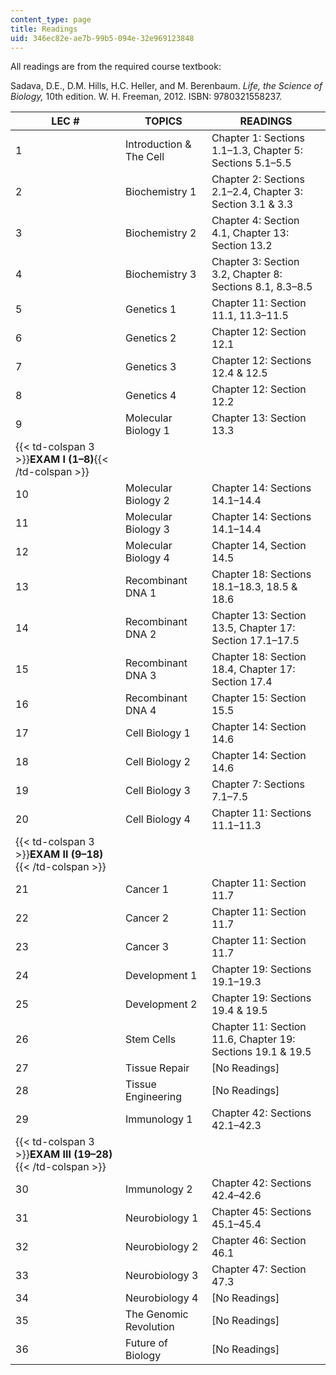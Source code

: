 ```yaml
---
content_type: page
title: Readings
uid: 346ec82e-ae7b-99b5-094e-32e969123848
---
```


All readings are from the required course textbook:

Sadava, D.E., D.M. Hills, H.C. Heller, and M. Berenbaum. _Life, the Science of Biology,_ 10th edition. W. H. Freeman, 2012. ISBN: 9780321558237.

| LEC # | TOPICS | READINGS |
| --- | --- | --- |
| 1 | Introduction & The Cell | Chapter 1: Sections 1.1–1.3, Chapter 5: Sections 5.1–5.5 |
| 2 | Biochemistry 1 | Chapter 2: Sections 2.1–2.4, Chapter 3: Section 3.1 & 3.3 |
| 3 | Biochemistry 2 | Chapter 4: Section 4.1, Chapter 13: Section 13.2 |
| 4 | Biochemistry 3 | Chapter 3: Section 3.2, Chapter 8: Sections 8.1, 8.3–8.5 |
| 5 | Genetics 1 | Chapter 11: Section 11.1, 11.3–11.5 |
| 6 | Genetics 2 | Chapter 12: Section 12.1 |
| 7 | Genetics 3 | Chapter 12: Sections 12.4 & 12.5 |
| 8 | Genetics 4 | Chapter 12: Section 12.2 |
| 9 | Molecular Biology 1 | Chapter 13: Section 13.3 |
| {{< td-colspan 3 >}}**EXAM I (1–8)**{{< /td-colspan >}} |||
| 10 | Molecular Biology 2 | Chapter 14: Sections 14.1–14.4 |
| 11 | Molecular Biology 3 | Chapter 14: Sections 14.1–14.4 |
| 12 | Molecular Biology 4 | Chapter 14, Section 14.5 |
| 13 | Recombinant DNA 1 | Chapter 18: Sections 18.1–18.3, 18.5 & 18.6 |
| 14 | Recombinant DNA 2 | Chapter 13: Section 13.5, Chapter 17: Section 17.1–17.5 |
| 15 | Recombinant DNA 3 | Chapter 18: Section 18.4, Chapter 17: Section 17.4 |
| 16 | Recombinant DNA 4 | Chapter 15: Section 15.5 |
| 17 | Cell Biology 1 | Chapter 14: Section 14.6 |
| 18 | Cell Biology 2 | Chapter 14: Section 14.6 |
| 19 | Cell Biology 3 | Chapter 7: Sections 7.1–7.5 |
| 20 | Cell Biology 4 | Chapter 11: Sections 11.1–11.3 |
| {{< td-colspan 3 >}}**EXAM II (9–18)**{{< /td-colspan >}} |||
| 21 | Cancer 1 | Chapter 11: Section 11.7 |
| 22 | Cancer 2 | Chapter 11: Section 11.7 |
| 23 | Cancer 3 | Chapter 11: Section 11.7 |
| 24 | Development 1 | Chapter 19: Sections 19.1–19.3 |
| 25 | Development 2 | Chapter 19: Sections 19.4 & 19.5﻿ |
| 26 | Stem Cells | Chapter 11: Section 11.6, Chapter 19: Sections 19.1 & 19.5 |
| 27 | Tissue Repair | \[No Readings\] |
| 28 | Tissue Engineering | \[No Readings\] |
| 29 | Immunology 1 | Chapter 42: Sections 42.1–42.3﻿ |
| {{< td-colspan 3 >}}**EXAM III (19–28)**{{< /td-colspan >}} |||
| 30 | Immunology 2 | Chapter 42: Sections 42.4–42.6 |
| 31 | Neurobiology 1 | Chapter 45: Sections 45.1–45.4 |
| 32 | Neurobiology 2 | Chapter 46: Section 46.1 |
| 33 | Neurobiology 3 | Chapter 47: Section 47.3 |
| 34 | Neurobiology 4 | \[No Readings\] |
| 35 | The Genomic Revolution | \[No Readings\] |
| 36 | Future of Biology | \[No Readings\]